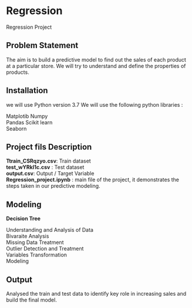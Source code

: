 # Regression
Regression Project

<h2>Problem Statement</h2>
The aim is to build a predictive model to find out the sales of each product at a particular store.
We will try to understand and define the properties of products.

<h2>Installation</h2>
we will use Python version 3.7 
We will use the following python libraries :   

Matplotib
Numpy    
Pandas 
Scikit learn   
Seaborn   

<h2>Project fils Description</h2>

**Ttrain_CSRqzyo.csv**: Train dataset  
**test_wYRkl1c.csv** : Test dataset  
**output.csv**: Output / Target Variable  
**Regression_project.ipynb** :  main file of the project, it demonstrates the steps taken in our predictive modeling.
 

<h2>Modeling</h2>

**Decision Tree**

Understanding and Analysis of Data  
Bivaraite Analysis  
Missing  Data Treatment    
Outlier Detection and Treatment   
Variables Transformation   
Modeling    

<h2>Output</h2>

Analysed the train and test data to identify key role in increasing sales and build the final model. 


